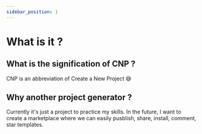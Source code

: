 ```yaml
---
sidebar_position: 1
---
```


# What is it ?

## What is the signification of CNP ?

CNP is an abbreviation of Create a New Project 😅

## Why another project generator ?

Currently it's just a project to practice my skills. In the future, I want to create a marketplace where we can easily pusblish, share, install, comment, star templates. 

